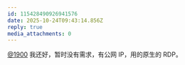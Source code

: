 ```yaml
---
id: 115428490926941576
date: 2025-10-24T09:43:14.856Z
reply: true
media_attachments: 0
---
```


<p><span class="h-card" translate="no"><a href="https://social.1900.live/@1900" class="u-url mention" rel="nofollow noopener" target="_blank">@<span>1900</span></a></span> 我还好，暂时没有需求，有公网 IP，用的原生的 RDP。</p>
